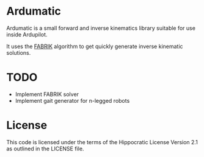 # Ardumatic

Ardumatic is a small forward and inverse kinematics library suitable for use
inside Ardupilot.

It uses the [FABRIK](https://www.youtube.com/watch?v=UNoX65PRehA) algorithm to
get quickly generate inverse kinematic solutions.

# TODO
 - Implement FABRIK solver
 - Implement gait generator for n-legged robots

# License

This code is licensed under the terms of the Hippocratic License Version 2.1 as
outlined in the LICENSE file.
